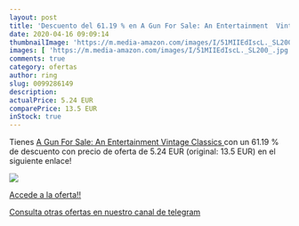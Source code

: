 ```yaml
---
layout: post
title: 'Descuento del 61.19 % en A Gun For Sale: An Entertainment  Vintag'
date: 2020-04-16 09:09:14
thumbnailImage: 'https://m.media-amazon.com/images/I/51MIIEdIscL._SL200_.jpg'
images: [ 'https://m.media-amazon.com/images/I/51MIIEdIscL._SL200_.jpg' ]
comments: true
category: ofertas
author: ring
slug: 0099286149
description:
actualPrice: 5.24 EUR
comparePrice: 13.5 EUR
inStock: true
---
```


Tienes [A Gun For Sale: An Entertainment  Vintage Classics ](https://www.amazon.com/dp/0099286149/?tag=redken08-20) con un 61.19 % de descuento con precio de oferta de 5.24 EUR (original: 13.5 EUR) en el siguiente enlace!

[![](https://m.media-amazon.com/images/I/51MIIEdIscL._SL200_.jpg)](https://www.amazon.com/dp/0099286149/?tag=redken08-20)

[Accede a la oferta!!](https://www.amazon.com/dp/0099286149/?tag=redken08-20)

[Consulta otras ofertas en nuestro canal de telegram](https://t.me/s/ofertas25)
